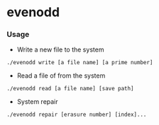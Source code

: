 # evenodd

### Usage

+ Write a new file to the system
```
./evenodd write [a file name] [a prime number]
```
+ Read a file of from the system
```
./evenodd read [a file name] [save path]
```
+ System repair
```
./evenodd repair [erasure number] [index]...
```
